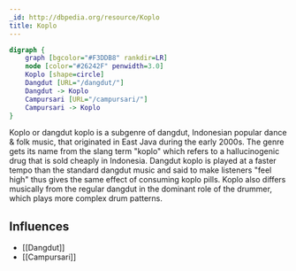 ```yaml
---
_id: http://dbpedia.org/resource/Koplo
title: Koplo
---
```


```dot
digraph {
	graph [bgcolor="#F3DDB8" rankdir=LR]
	node [color="#26242F" penwidth=3.0]
	Koplo [shape=circle]
	Dangdut [URL="/dangdut/"]
	Dangdut -> Koplo
	Campursari [URL="/campursari/"]
	Campursari -> Koplo
}
```

Koplo or dangdut koplo is a subgenre of dangdut, Indonesian popular dance & folk music, that originated in East Java during the early 2000s. The genre gets its name from the slang term "koplo" which refers to a hallucinogenic drug that is sold cheaply in Indonesia. Dangdut koplo is played at a faster tempo than the standard dangdut music and said to make listeners "feel high" thus gives the same effect of consuming koplo pills. Koplo also differs musically from the regular dangdut in the dominant role of the drummer, which plays more complex drum patterns.

## Influences
- [[Dangdut]]
- [[Campursari]]
